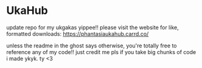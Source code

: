 # UkaHub
update repo for my ukgakas yippee!!
please visit the website for like, formatted downloads: https://phantasiaukahub.carrd.co/

unless the readme in the ghost says otherwise, you're totally free to reference any of my code!! just credit me pls if you take big chunks of code i made ykyk. ty <3
